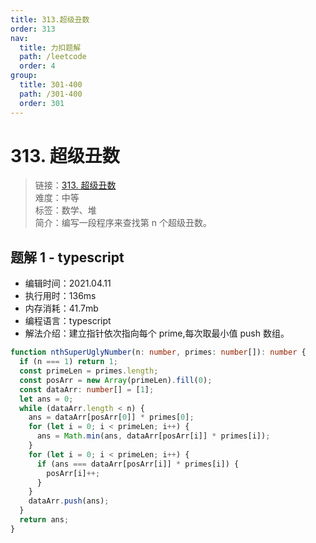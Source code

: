 ```yaml
---
title: 313.超级丑数
order: 313
nav:
  title: 力扣题解
  path: /leetcode
  order: 4
group:
  title: 301-400
  path: /301-400
  order: 301
---
```


# 313. 超级丑数

> 链接：[313. 超级丑数](https://leetcode-cn.com/problems/super-ugly-number/)  
> 难度：中等  
> 标签：数学、堆  
> 简介：编写一段程序来查找第 n 个超级丑数。

## 题解 1 - typescript

- 编辑时间：2021.04.11
- 执行用时：136ms
- 内存消耗：41.7mb
- 编程语言：typescript
- 解法介绍：建立指针依次指向每个 prime,每次取最小值 push 数组。

```typescript
function nthSuperUglyNumber(n: number, primes: number[]): number {
  if (n === 1) return 1;
  const primeLen = primes.length;
  const posArr = new Array(primeLen).fill(0);
  const dataArr: number[] = [1];
  let ans = 0;
  while (dataArr.length < n) {
    ans = dataArr[posArr[0]] * primes[0];
    for (let i = 0; i < primeLen; i++) {
      ans = Math.min(ans, dataArr[posArr[i]] * primes[i]);
    }
    for (let i = 0; i < primeLen; i++) {
      if (ans === dataArr[posArr[i]] * primes[i]) {
        posArr[i]++;
      }
    }
    dataArr.push(ans);
  }
  return ans;
}
```
